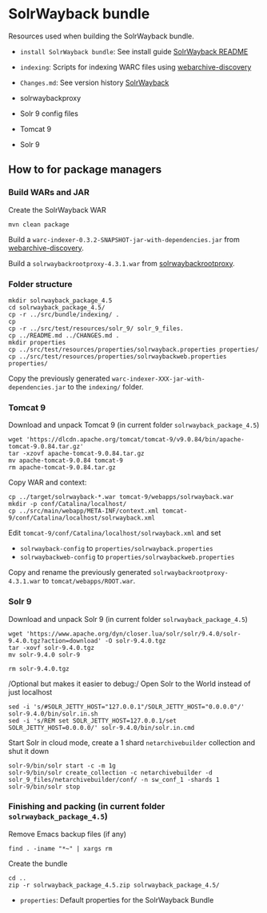 # SolrWayback bundle

Resources used when building the SolrWayback bundle.

- `install SolrWayback bundle`: See install guide [SolrWayback README](https://github.com/netarchivesuite/solrwayback/blob/master/README.md/)
- `indexing`: Scripts for indexing WARC files using [webarchive-discovery](https://github.com/ukwa/webarchive-discovery/)
- `Changes.md`: See version history [SolrWayback](https://github.com/netarchivesuite/solrwayback/blob/master/CHANGES.md/)

- solrwaybackproxy
- Solr 9 config files
- Tomcat 9
- Solr 9

## How to for package managers

### Build WARs and JAR

Create the SolrWayback WAR
```
mvn clean package
```

Build a `warc-indexer-0.3.2-SNAPSHOT-jar-with-dependencies.jar` from [webarchive-discovery](https://github.com/ukwa/webarchive-discovery/).

Build a `solrwaybackrootproxy-4.3.1.war` from [solrwaybackrootproxy](https://github.com/netarchivesuite/solrwaybackrootproxy).

### Folder structure

```
mkdir solrwayback_package_4.5
cd solrwayback_package_4.5/
cp -r ../src/bundle/indexing/ .
cp 
cp -r ../src/test/resources/solr_9/ solr_9_files.
cp ../README.md ../CHANGES.md .
mkdir properties
cp ../src/test/resources/properties/solrwayback.properties properties/
cp ../src/test/resources/properties/solrwaybackweb.properties properties/
```

Copy the previously generated `warc-indexer-XXX-jar-with-dependencies.jar` to the `indexing/` folder.

### Tomcat 9

Download and unpack Tomcat 9 (in current folder `solrwayback_package_4.5`)
```
wget 'https://dlcdn.apache.org/tomcat/tomcat-9/v9.0.84/bin/apache-tomcat-9.0.84.tar.gz'
tar -xzovf apache-tomcat-9.0.84.tar.gz
mv apache-tomcat-9.0.84 tomcat-9
rm apache-tomcat-9.0.84.tar.gz
```

Copy WAR and context:
```
cp ../target/solrwayback-*.war tomcat-9/webapps/solrwayback.war
mkdir -p conf/Catalina/localhost/
cp ../src/main/webapp/META-INF/context.xml tomcat-9/conf/Catalina/localhost/solrwayback.xml
```

Edit `tomcat-9/conf/Catalina/localhost/solrwayback.xml` and set
 * `solrwayback-config` to `properties/solrwayback.properties`
 * `solrwaybackweb-config` to `properties/solrwaybackweb.properties`

Copy and rename the previously generated `solrwaybackrootproxy-4.3.1.war` to `tomcat/webapps/ROOT.war`.

### Solr 9

Download and unpack Solr 9 (in current folder `solrwayback_package_4.5`)
```
wget 'https://www.apache.org/dyn/closer.lua/solr/solr/9.4.0/solr-9.4.0.tgz?action=download' -O solr-9.4.0.tgz
tar -xovf solr-9.4.0.tgz
mv solr-9.4.0 solr-9

rm solr-9.4.0.tgz
```

/Optional but makes it easier to debug:/ Open Solr to the World instead of just localhost
```
sed -i 's/#SOLR_JETTY_HOST="127.0.0.1"/SOLR_JETTY_HOST="0.0.0.0"/' solr-9.4.0/bin/solr.in.sh
sed -i 's/REM set SOLR_JETTY_HOST=127.0.0.1/set SOLR_JETTY_HOST=0.0.0.0/' solr-9.4.0/bin/solr.in.cmd
```

Start Solr in cloud mode, create a 1 shard `netarchivebuilder` collection and shut it down
```
solr-9/bin/solr start -c -m 1g
solr-9/bin/solr create_collection -c netarchivebuilder -d solr_9_files/netarchivebuilder/conf/ -n sw_conf_1 -shards 1
solr-9/bin/solr stop
```

### Finishing and packing (in current folder `solrwayback_package_4.5`)

Remove Emacs backup files (if any)
```
find . -iname "*~" | xargs rm
```

Create the bundle
```
cd ..
zip -r solrwayback_package_4.5.zip solrwayback_package_4.5/
```

- `properties`: Default properties for the SolrWayback Bundle

